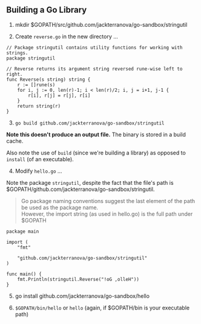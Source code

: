 ## Building a Go Library

1. mkdir $GOPATH/src/github.com/jackterranova/go-sandbox/stringutil

2.  Create `reverse.go` in the new directory ...

```
// Package stringutil contains utility functions for working with strings.
package stringutil

// Reverse returns its argument string reversed rune-wise left to right.
func Reverse(s string) string {
	r := []rune(s)
	for i, j := 0, len(r)-1; i < len(r)/2; i, j = i+1, j-1 {
		r[i], r[j] = r[j], r[i]
	}
	return string(r)
}
``` 

3. `go build github.com/jackterranova/go-sandbox/stringutil`

__Note this doesn't produce an output file.__  The binary is stored in a build cache.  

Also note the use of `build` (since we're building a library) as opposed to `install` (of an executable).

4.  Modify `hello.go` ...

Note the package `stringutil`, despite the fact that the file's path is $GOPATH/github.com/jackterranova/go-sandbox/stringutil.  

> Go package naming conventions suggest the last element of the path be used as the package name.  
> However, the import string (as used in hello.go) is the full path under $GOPATH

```
package main

import (
	"fmt"

	"github.com/jackterranova/go-sandbox/stringutil"
)

func main() {
	fmt.Println(stringutil.Reverse("!oG ,olleH"))
}
```

5. go install github.com/jackterranova/go-sandbox/hello

6. `$GOPATH/bin/hello` or `hello` (again, if $GOPATH/bin is your executable path)